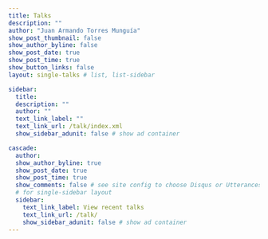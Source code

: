 ```yaml
---
title: Talks
description: ""
author: "Juan Armando Torres Munguía"
show_post_thumbnail: false
show_author_byline: false
show_post_date: true
show_post_time: true
show_button_links: false
layout: single-talks # list, list-sidebar

sidebar: 
  title: 
  description: ""
  author: ""
  text_link_label: ""
  text_link_url: /talk/index.xml
  show_sidebar_adunit: false # show ad container

cascade:
  author: 
  show_author_byline: true
  show_post_date: true
  show_post_time: true
  show_comments: false # see site config to choose Disqus or Utterances
  # for single-sidebar layout
  sidebar:
    text_link_label: View recent talks
    text_link_url: /talk/
    show_sidebar_adunit: false # show ad container
---
```


